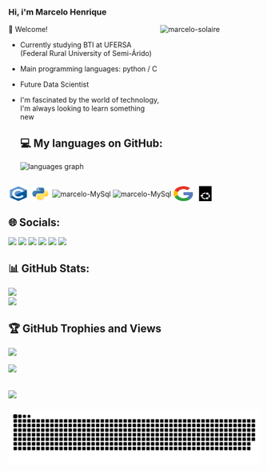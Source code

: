 ### Hi, i'm Marcelo Henrique
👋 Welcome! <img align="right" height="200" width="200" alt="marcelo-solaire" src="https://github.com/marcelohenrique0/marcelohenrique0/assets/106102036/cfc8efea-6697-4138-bc9b-667c4c409c0b">
- Currently studying BTI at UFERSA (Federal Rural University of Semi-Árido)
- Main programming languages: python / C                                                 
- Future Data Scientist
- I'm fascinated by the world of technology, I'm always looking to learn something new

  ## 💻 My languages on GitHub:

  <img src="https://github-readme-stats.vercel.app/api/top-langs?locale=en&hide_title=true&layout=compact&card_width=300&langs_count=8&theme=github_dark&hide_border=true&username=marcelohenrique0&hide=jupyter%20notebook,tex" height="150" alt="languages graph"  />
<div


<div style="display: inline_block"><br>
  <img align="center" alt="marcelo-C" height="30" width="40" src="https://github.com/devicons/devicon/blob/master/icons/c/c-original.svg">
  <img align="center" alt="marcelo-Python" height="30" width="40" src="https://github.com/devicons/devicon/blob/master/icons/python/python-original.svg">
  <img align="center" alt="marcelo-MySql" height="30" width="40" src="https://cdn.jsdelivr.net/gh/devicons/devicon/icons/git/git-original.svg">
  <img align="center" alt="marcelo-MySql" height="30" width="40" src="https://cdn.jsdelivr.net/gh/devicons/devicon/icons/vscode/vscode-original.svg">
  <img align="center" alt="marcelo-MySql" height="30" width="40" src="https://github.com/devicons/devicon/blob/master/icons/google/google-original.svg">
  <img align="center" alt="marcelo-MySql" height="30" width="40" src="https://github.com/devicons/devicon/blob/master/icons/ubuntu/ubuntu-plain.svg">
</div>

## 🌐 Socials:
<div>
  <a href="https://www.youtube.com/channel/UC4zm1-BmWPBT7-__M6JIcWA" target="_blank"><img src="https://img.shields.io/badge/YouTube-FF0000?style=for-the-badge&logo=youtube&logoColor=white" target="_blank"></a>
  <a href="https://www.instagram.com/marcelohenrique55/" target="_blank"><img src="https://img.shields.io/badge/-Instagram-%23E4405F?style=for-the-badge&logo=instagram&logoColor=white" target="_blank"></a>
 	<a href="https://www.twitch.tv/matielo0" target="_blank"><img src="https://img.shields.io/badge/Twitch-9146FF?style=for-the-badge&logo=twitch&logoColor=white" target="_blank"></a>
 <a href="https://discord.gg/g8PXR5rA" target="_blank"><img src="https://img.shields.io/badge/Discord-7289DA?style=for-the-badge&logo=discord&logoColor=white" target="_blank"></a> 
  <a href = "mailto:marcelo123.mh91@gmail.com"><img src="https://img.shields.io/badge/-Gmail-%23333?style=for-the-badge&logo=gmail&logoColor=white" target="_blank"></a>
  <a href="https://www.linkedin.com/in/marcelo-henrique-62123b1a3/" target="_blank"><img src="https://img.shields.io/badge/-LinkedIn-%230077B5?style=for-the-badge&logo=linkedin&logoColor=white" target="_blank"></a> 
  

## 📊 GitHub Stats:
![](https://github-readme-stats.vercel.app/api?username=marcelohenrique0&theme=nord&hide_border=false&include_all_commits=false&count_private=false)<br/>
![](https://github-readme-streak-stats.herokuapp.com/?user=marcelohenrique0&theme=nord&hide_border=false)<br/>

</div>


  ## 🏆 GitHub Trophies and Views
  ![](https://github-profile-trophy.vercel.app/?username=marcelohenrique0&theme=nord&no-frame=false&no-bg=false&margin-w=4)

<a href="https://github.com/antonkomarev/github-profile-views-counter">
    <img src="https://komarev.com/ghpvc/?username=marcelohenrique0&style=for-the-badge">
</a>

[Ÿ HŸPE]: https://yhype.me
[GitHub Profile Views Counter]: https://github.com/marcelohenrique0/github-profile-views-counter
![](https://hit.yhype.me/github/profile?user_id=1849174)
-
<picture>
  <source
    media="(prefers-color-scheme: dark)"
    srcset="https://raw.githubusercontent.com/marcelohenrique0/marcelohenrique0/output/github-contribution-grid-snake-dark.svg"
  />
  <source
    media="(prefers-color-scheme: light)"
    srcset="https://raw.githubusercontent.com/marcelohenrique0/marcelohenrique0/output/github-contribution-grid-snake.svg"
  />
  <img
    alt="github contribution grid snake animation"
    src="https://raw.githubusercontent.com/marcelohenrique0/marcelohenrique0/output/github-contribution-grid-snake.svg"
  />
</picture>


